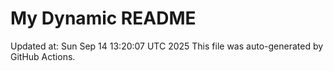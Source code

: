 # My Dynamic README
Updated at: Sun Sep 14 13:20:07 UTC 2025
This file was auto-generated by GitHub Actions.
